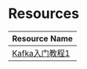 # Resources

| Resource Name |
|:---|
| [Kafka入门教程1](https://blog.csdn.net/yuan_xw/article/details/51210954) |
